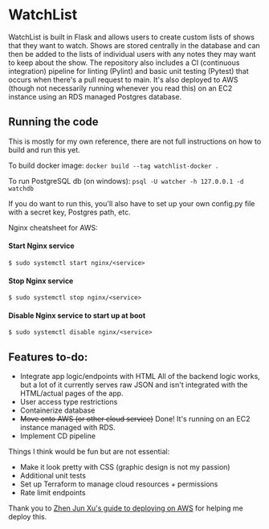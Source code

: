 # WatchList

WatchList is built in Flask and allows users to create custom lists of shows that they want to watch. Shows are stored centrally in the database and can then be added to the lists of individual users with any notes they may want to keep about the show. The repository also includes a CI (continuous integration) pipeline for linting (Pylint) and basic unit testing (Pytest) that occurs when there's a pull request to main. It's also deployed to AWS (though not necessarily running whenever you read this) on an EC2 instance using an RDS managed Postgres database.

## Running the code
This is mostly for my own reference, there are not full instructions on how to build and run this yet. 

To build docker image: ``docker build --tag watchlist-docker .`` 

To run PostgreSQL db (on windows): ``psql -U watcher -h 127.0.0.1 -d watchdb``

If you do want to run this, you'll also have to set up your own config.py file with a secret key, Postgres path, etc.

Nginx cheatsheet for AWS:
#### Start Nginx service
`$ sudo systemctl start nginx/<service>`

#### Stop Nginx service
`$ sudo systemctl stop nginx/<service>`

#### Disable Nginx service to start up at boot
`$ sudo systemctl disable nginx/<service>`

## Features to-do:
- Integrate app logic/endpoints with HTML
All of the backend logic works, but a lot of it currently serves raw JSON and isn't integrated with the HTML/actual pages of the app. 
- User access type restrictions
- Containerize database
- ~~Move onto AWS (or other cloud service)~~ Done! It's running on an EC2 instance managed with RDS.
- Implement CD pipeline

Things I think would be fun but are not essential:
- Make it look pretty with CSS (graphic design is not my passion)
- Additional unit tests
- Set up Terraform to manage cloud resources + permissions
- Rate limit endpoints

Thank you to [Zhen Jun Xu's guide to deploying on AWS](https://blog.arlenx.io/posts/deploy-flask-application-on-aws-ec2-and-postgresql) for helping me deploy this.
